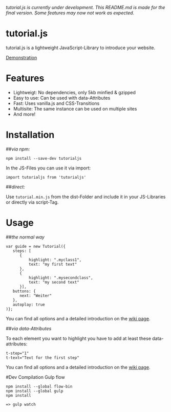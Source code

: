 _tutorial.js is currently under development. This README.md is made for the final version. Some features may now not work as expected._

# tutorial.js
tutorial.js is a lightweight JavaScript-Library to introduce your website.

[Demonstration](http://tutorialjs.github.io)

# Features

- Lightweigt: No dependencies, only 5kb minfied & gzipped
- Easy to use: Can be used with data-Attributes
- Fast: Uses vanilla.js and CSS-Transitions
- Multisite: The same instance can be used on multiple sites
- And more!

# Installation

##_via npm:_

    npm install --save-dev tutorialjs
    
In the JS-Files you can use it via import:

    import tutorialjs from 'tutorialjs'
    
##_direct:_

Use `tutorial.min.js` from the dist-Folder and include it in your JS-Libraries or directly via script-Tag.

# Usage

##_the normal way_

    var guide = new Tutorial({
       steps: [
          {
              highlight: ".myclass1",
              text: "my first text"
          },
          {
              highlight: ".mysecondclass",
              text: "my second text"
          }],
       buttons: {
          next: "Weiter"
       },
       autoplay: true
    )};
    
You can find all options and a detailed introduction on the [wiki page](https://github.com/tutorialjs/tutorialjs/wiki).

##_via data-Attributes_

To each element you want to highlight you have to add at least these data-attributes:

    t-step="1" 
    t-text="Text for the first step"
    
You can find all options and a detailed introduction on the [wiki page](https://github.com/tutorialjs/tutorialjs/wiki).

#Dev Compilation
    Gulp
    flow

    npm install --global flow-bin
    npm install --global gulp
    npm install

    => gulp watch
